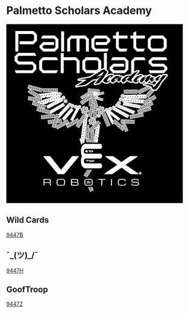 # Palmetto Scholars Academy
![psa](./images/PSARobotics.jpg)

## Wild Cards
[9447B](https://www.robotevents.com/teams/VRC/9447B)

## ¯\_(ツ)_/¯
[9447H](https://www.robotevents.com/teams/VRC/9447H)

## GoofTroop
[9447Z](https://www.robotevents.com/teams/VRC/9447Z)

